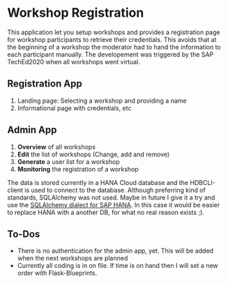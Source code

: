 # Workshop Registration

This application let you setup workshops and provides a registration page for workshop participants to retrieve their credentials. 
This avoids that at the beginning of a workshop the moderator had to hand the information to each participant manually. The
developement was triggered by the SAP TechEd2020 when all workshops went virtual. 

## Registration App
1. Landing page: Selecting a workshop and providing a name
2. Informational page with credentials, etc

## Admin App
1. **Overview** of all workshops
2. **Edit** the list of workshops (Change, add and remove)
3. **Generate** a user list for a workshop
4. **Monitoring** the registration of a workshop 

The data is stored currently in a HANA Cloud database and the HDBCLI-client is used to connect to the database. Although 
preferring kind of standards, SQLAlchemy was not used. Maybe in future I give it a try and use the 
[SQLAlchemy dialect for SAP HANA](https://github.com/SAP/sqlalchemy-hana/blob/master). In this case it would be easier to 
replace HANA with a another DB, for what no real reason exists ;). 

## To-Dos
* There is no authentication for the admin app, yet. This will be added when the next workshops are planned
* Currently all coding is in on file. If time is on hand then I will set a new order with Flask-Blueprints. 
 
   